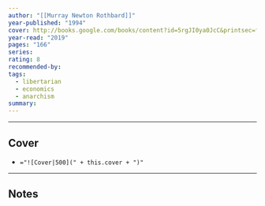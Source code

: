 ```yaml
---
author: "[[Murray Newton Rothbard]]"
year-published: "1994"
cover: http://books.google.com/books/content?id=5rgJI0ya0JcC&printsec=frontcover&img=1&zoom=1&edge=curl&source=gbs_api
year-read: "2019"
pages: "166"
series: 
rating: 8
recommended-by: 
tags:
  - libertarian
  - economics
  - anarchism
summary:
---
```


---
## Cover
- `="![Cover|500](" + this.cover + ")"`
---
## Notes